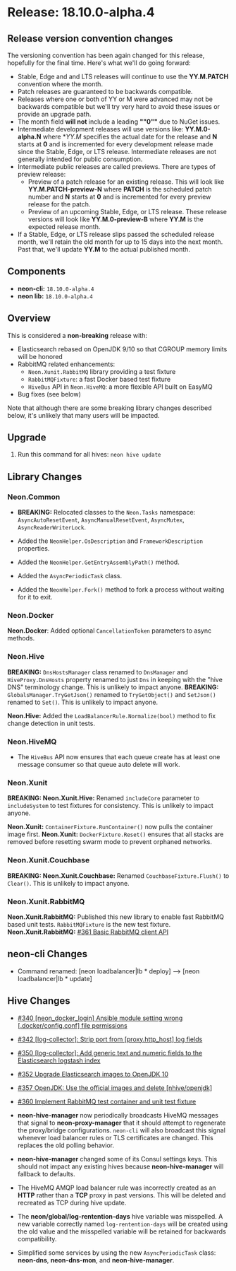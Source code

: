 # Release: 18.10.0-alpha.4

## Release version convention changes

The versioning convention has been again changed for this release, hopefully for the final time.  Here's what we'll do going forward:

* Stable, Edge and and LTS releases will continue to use the **YY.M.PATCH** convention where the month.
* Patch releases are guaranteed to be backwards compatible.
* Releases where one or both of YY or M were advanced may not be backwards compatible but we'll try very hard to avoid these issues or provide an upgrade path.
* The month field **will not** include a leading **""0""** due to NuGet issues.
* Intermediate development releases will use versions like: **YY.M.0-alpha.N** where **YY.M* specifies the actual date for the release and **N** starts at **0** and is incremented for every development release made since the Stable, Edge, or LTS release.  Intermediate releases are not generally intended for public consumption.
* Intermediate public releases are called previews.  There are types of preview release:
  * Preview of a patch release for an existing release.  This will look like **YY.M.PATCH-preview-N** where **PATCH** is the scheduled patch number and **N** starts at **0** and is incremented for every preview release for the patch.
  * Preview of an upcoming Stable, Edge, or LTS release.  These release versions will look like **YY.M.0-preview-B** where **YY.M** is the expected release month.
* If a Stable, Edge, or LTS release slips passed the scheduled release month, we'll retain the old month for up to 15 days into the next month.  Past that, we'll update **YY.M** to the actual published month.

## Components

* **neon-cli:** `18.10.0-alpha.4`
* **neon lib:** `18.10.0-alpha.4`

## Overview

This is considered a **non-breaking** release with:

* Elasticsearch rebased on OpenJDK 9/10 so that CGROUP memory limits will be honored
* RabbitMQ related enhancements:
  * `Neon.Xunit.RabbitMQ` library providing a test fixture
  * `RabbitMQFixture`: a fast Docker based test fixture
  * `HiveBus` API in `Neon.HiveMQ`: a more flexible API built on EasyMQ
* Bug fixes (see below)

Note that although there are some breaking library changes described below, it's unlikely that many users will be impacted.

## Upgrade

1. Run this command for all hives: `neon hive update`

## Library Changes

### Neon.Common

* **BREAKING:** Relocated classes to the `Neon.Tasks` namespace: `AsyncAutoResetEvent`, `AsyncManualResetEvent`, `AsyncMutex`, `AsyncReaderWriterLock`.

* Added the `NeonHelper.OsDescription` and `FrameworkDescription` properties.
* Added the `NeonHelper.GetEntryAssemblyPath()` method.
* Added the `AsyncPeriodicTask` class.
* Added the `NeonHelper.Fork()` method to fork a process without waiting for it to exit.

### Neon.Docker

**Neon.Docker**: Added optional `CancellationToken` parameters to async methods.

### Neon.Hive

**BREAKING:** `DnsHostsManager` class renamed to `DnsManager` and `HiveProxy.DnsHosts` property renamed to just `Dns` in keeping with the "hive DNS" terminology change.  This is unlikely to impact anyone.
**BREAKING:** `GlobalsManager.TryGetJson()` renamed to `TryGetObject()` and `SetJson()` renamed to `Set()`.  This is unlikely to impact anyone.

**Neon.Hive:** Added the `LoadBalancerRule.Normalize(bool)` method to fix change detection in unit tests.

### Neon.HiveMQ

* The `HiveBus` API now ensures that each queue create has at least one message consumer so that queue auto delete will work.

### Neon.Xunit

**BREAKING: Neon.Xunit.Hive:** Renamed `includeCore` parameter to `includeSystem` to test fixtures for consistency.  This is unlikely to impact anyone.

**Neon.Xunit:** `ContainerFixture.RunContainer()` now pulls the container image first.
**Neon.Xunit:** `DockerFixture.Reset()` ensures that all stacks are removed before resetting swarm mode to prevent orphaned networks.

### Neon.Xunit.Couchbase

**BREAKING: Neon.Xunit.Couchbase:** Renamed `CouchbaseFixture.Flush()` to `Clear()`.  This is unlikely to impact anyone.

### Neon.Xunit.RabbitMQ

**Neon.Xunit.RabbitMQ:** Published this new library to enable fast RabbitMQ based unit tests.  `RabbitMQFixture` is the new test fixture.
**Neon.Xunit.RabbitMQ:** [#361 Basic RabbitMQ client API](https://github.com/jefflill/NeonForge/issues/361)

## neon-cli Changes

* Command renamed: [neon loadbalancer|lb * deploy] --> [neon loadbalancer|lb * update]

## Hive Changes

* [#340 [neon_docker_login] Ansible module setting wrong [.docker/config.conf] file permissions](https://github.com/jefflill/NeonForge/issues/340)
* [#342 [log-collector]: Strip port from [proxy.http_host] log fields](https://github.com/jefflill/NeonForge/issues/342)
* [#350 [log-collector]: Add generic text and numeric fields to the Elasticsearch logstash index](https://github.com/jefflill/NeonForge/issues/350)
* [#352 Upgrade Elasticsearch images to OpenJDK 10](https://github.com/jefflill/NeonForge/issues/352)
* [#357 OpenJDK: Use the official images and delete [nhive/openjdk]](https://github.com/jefflill/NeonForge/issues/357)
* [#360 Implement RabbitMQ test container and unit test fixture](https://github.com/jefflill/NeonForge/issues/360)

* **neon-hive-manager** now periodically broadcasts HiveMQ messages that signal to **neon-proxy-manager** that it should attempt to regenerate the proxy/bridge configurations.  `neon-cli` will also broadcast this signal whenever load balancer rules or TLS certificates are changed.  This replaces the old polling behavior.
* **neon-hive-manager** changed some of its Consul settings keys.  This should not impact any existing hives because **neon-hive-manager** will fallback to defaults.

* The HiveMQ AMQP load balancer rule was incorrectly created as an **HTTP** rather than a **TCP** proxy in past versions.  This will be deleted and recreated as TCP during hive update.
* The **neon/global/log-rentention-days** hive variable was misspelled.  A new variable correctly named `log-rentention-days` will be created using the old value and the misspelled variable will be retained for backwards compatibility.
* Simplified some services by using the new `AsyncPeriodicTask` class: **neon-dns**, **neon-dns-mon**, and **neon-hive-manager**.
